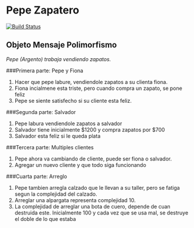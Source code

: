 # Pepe Zapatero
 
[![Build Status](https://travis-ci.org/wollok/objetoMensajePepeZapatero.svg?branch=master)](https://travis-ci.org/wollok/objetoMensajePepeZapatero)


## Objeto Mensaje Polimorfismo

*Pepe (Argento) trabaja vendiendo zapatos.*


###Primera parte: Pepe y Fiona

 1. Hacer que pepe labure, vendiendole zapatos a su clienta fiona. 
 2. Fiona incialmene esta triste, pero cuando compra un zapato, se pone feliz
 3. Pepe se siente satisfecho si su cliente esta feliz.
 
###Segunda parte: Salvador

1. Pepe labura vendiendole zapatos a salvador
2. Salvador tiene inicialmente $1200 y compra zapatos por $700
3. Salvador esta feliz si le queda plata 

###Tercera parte: Multiples clientes

1. Pepe ahora va cambiando de cliente, puede ser fiona o salvador. 
2. Agregar un nuevo cliente y que todo siga funcionando

###Cuarta parte: Arreglo 
1. Pepe tambien arregla calzado que le llevan a su taller, pero se fatiga segun la complejidad del calzado.
2. Arreglar una alpargata representa complejidad 10. 
3. La complejidad de arreglar una bota de cuero, depende de cuan destruida este. Inicialmente 100 y cada vez que se usa mal, se destruye el doble de lo que estaba
